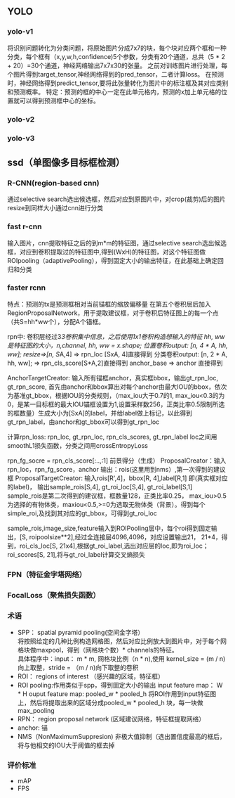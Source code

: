 ## YOLO
### yolo-v1
将识别问题转化为分类问题，将原始图片分成7x7的块，每个块对应两个框和一种分类，每个框有（x,y,w,h,confidence)5个参数，分类有20个通道，总共（5 * 2 + 20）=30个通道，神经网络输出7x7x30的张量。
之前对训练图片进行处理，每个图片得到target_tensor,神经网络得到的pred_tensor，二者计算loss。
在预测时，神经网络得到predict_tensor,要将此张量转化为图片中的标注框及其对应类别和预测概率。
特定：预测的框的中心一定在此单元格内，预测的x加上单元格的位置就可以得到预测框中心的坐标。

### yolo-v2

### yolo-v3

## ssd（单图像多目标框检测）

### R-CNN(region-based cnn)
通过selective search选出候选框，然后对应到原图片中，对crop(裁剪)后的图片resize到同样大小通过cnn进行分类
### fast r-cnn
输入图片，cnn提取特征之后的到m*m的特征图，通过selective search选出候选框，对应到卷积提取过的特征图中,得到(WxH)的特征图，对这个特征图做ROIpooling（adaptivePooling），得到固定大小的输出特征，在此基础上确定回归和分类
### faster rcnn
特点：预测的tx是预测框相对当前锚框的缩放偏移量
在第五个卷积层后加入RegionProposalNetwork，用于提取建议框，对于卷积后特征图上的每一个点（共S=hh*ww个），分配A个锚框。

rpn中:
卷积层经过3*3卷积集中信息，之后使用1x1卷积构造想输入的特征
hh, ww是特征图的大小，n,channel, hh, ww = x.shape;
位置卷积output: [n, 4 * A, hh, ww];
resize=>[n, S*A,4] => rpn_loc [SxA, 4]直接得到
分类卷积output: [n, 2 * A, hh, ww];  => rpn_cls_score[S*A,2]直接得到
anchor_base => anchor 直接得到

AnchorTargetCreator:
输入所有锚框anchor，真实框bbox，输出gt_rpn_loc, gt_rpn_score,
首先由anchor和bbox算出对每个anchor由最大IOU的bbox，依次为基准gt_bbox，根据IOU的分类规则，（max_iou大于0.7的1, max_iou<0.3的为0，是某一目标框的最大IOU锚框设置为1,设置采样数256，正类比率0.5限制所选的框数量）生成大小为[SxA]的label，并给label做上标记，以此得到gt_rpn_label，由anchor和gt_bbox可以得到gt_rpn_loc

计算rpn_loss:
rpn_loc, gt_rpn_loc, rpn_cls_scores, gt_rpn_label
loc之间用smoothL1损失函数，分类之间用crossEntropyLoss

rpn_fg_socre = rpn_cls_score[:..,:1] 前景得分（生成）
ProposalCreator：输入rpn_loc，rpn_fg_score，anchor
输出：rois(这里用到nms）,第一次得到的建议框
ProposalTargetCreator:
输入rois[R',4]，bbox[R, 4],label[R,1] 即(真实框对应的label)，
输出sample_rois[S,4], gt_roi_loc[S,4], gt_roi_label[S,1]
sample_rois是第二次得到的建议框，框数量128，正类比率0.25， max_iou>0.5为选择的有物体类，maxiou<0.5,>=0为选取无物体类（背景）。得到每个simple_roi,及找到其对应的gt_bbox，可得到gt_roi_loc

sample_rois,image_size,feature输入到ROIPooling层中，每个roi得到固定输出，[S, roipoolsize**2],经过全连接层4096,4096，对应设置输出21， 21*4，得到，roi_cls_loc[S, 21x4],根据gt_roi_label,选出对应层的loc,即为roi_loc；roi_scores[S, 21],将与gt_roi_label计算交叉熵损失

### FPN（特征金字塔网络）

### FocalLoss（聚焦损失函数）

### 术语
- SPP： spatial pyramid pooling(空间金字塔）  
将按照给定的几种比例构造网格图，然后对应比例放大到图片中，对于每个网格块做maxpool，得到（网格块个数）* channels的特征。  
具体程序中：input： m * m, 网格块比例（n * n),使用 kernel_size = (m / n)向上取整，stride = （m / n)向下取整的卷积
- ROI： regions of interest （感兴趣的区域，特征框）
- ROI pooling:作用类似于spp，得到固定大小的输出
input feature map： W * H
ouput feature map: pooled_w * pooled_h
将ROI作用到input特征图上，然后将提取出来的区域分成pooled_w * pooled_h 块，每一块做max_pooling
- RPN： region proposal network (区域建议网络，特征框提取网络）
- anchor: 锚  
- NMS（NonMaximumSuppresion) 非极大值抑制（选出置信度最高的框后，将与他相交的IOU大于阈值的框去掉

### 评价标准
- mAP
- FPS